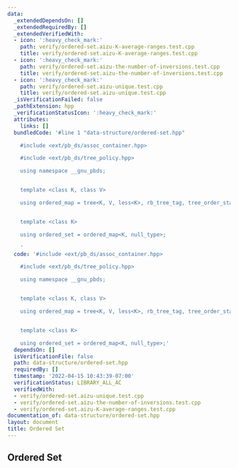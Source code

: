 ```yaml
---
data:
  _extendedDependsOn: []
  _extendedRequiredBy: []
  _extendedVerifiedWith:
  - icon: ':heavy_check_mark:'
    path: verify/ordered-set.aizu-K-average-ranges.test.cpp
    title: verify/ordered-set.aizu-K-average-ranges.test.cpp
  - icon: ':heavy_check_mark:'
    path: verify/ordered-set.aizu-the-number-of-inversions.test.cpp
    title: verify/ordered-set.aizu-the-number-of-inversions.test.cpp
  - icon: ':heavy_check_mark:'
    path: verify/ordered-set.aizu-unique.test.cpp
    title: verify/ordered-set.aizu-unique.test.cpp
  _isVerificationFailed: false
  _pathExtension: hpp
  _verificationStatusIcon: ':heavy_check_mark:'
  attributes:
    links: []
  bundledCode: '#line 1 "data-structure/ordered-set.hpp"

    #include <ext/pb_ds/assoc_container.hpp>

    #include <ext/pb_ds/tree_policy.hpp>

    using namespace __gnu_pbds;


    template <class K, class V>

    using ordered_map = tree<K, V, less<K>, rb_tree_tag, tree_order_statistics_node_update>;


    template <class K>

    using ordered_set = ordered_map<K, null_type>;

    '
  code: '#include <ext/pb_ds/assoc_container.hpp>

    #include <ext/pb_ds/tree_policy.hpp>

    using namespace __gnu_pbds;


    template <class K, class V>

    using ordered_map = tree<K, V, less<K>, rb_tree_tag, tree_order_statistics_node_update>;


    template <class K>

    using ordered_set = ordered_map<K, null_type>;'
  dependsOn: []
  isVerificationFile: false
  path: data-structure/ordered-set.hpp
  requiredBy: []
  timestamp: '2022-04-15 10:43:39-07:00'
  verificationStatus: LIBRARY_ALL_AC
  verifiedWith:
  - verify/ordered-set.aizu-unique.test.cpp
  - verify/ordered-set.aizu-the-number-of-inversions.test.cpp
  - verify/ordered-set.aizu-K-average-ranges.test.cpp
documentation_of: data-structure/ordered-set.hpp
layout: document
title: Ordered Set
---
```


## Ordered Set